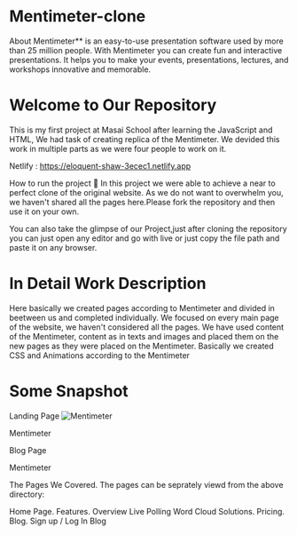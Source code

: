# Mentimeter-clone
About
Mentimeter** is an easy-to-use presentation software used by more than 25 million people. With Mentimeter you can create fun and interactive presentations. It helps you to make your events, presentations, lectures, and workshops innovative and memorable.

Welcome to Our Repository
===================================

This is my first project at Masai School after learning the JavaScript and HTML, We had task of creating replica of the Mentimeter. We devided this work in multiple parts as we were four people to work on it.

Netlify : https://eloquent-shaw-3ecec1.netlify.app

How to run the project 📑
In this project we were able to achieve a near to perfect clone of the original website. As we do not want to overwhelm you, we haven't shared all the pages here.Please fork the repository and then use it on your own.

You can also take the glimpse of our Project,just after cloning the repository you can just open any editor and go with live or just copy the file path and paste it on any browser.

In Detail Work Description
==================

Here basically we created pages according to Mentimeter and divided in beetween us and completed individually. We focused on every main page of the website, we haven't considered all the pages. We have used content of the Mentimeter, content as in texts and images and placed them on the new pages as they were placed on the Mentimeter. Basically we created CSS and Animations according to the Mentimeter

Some Snapshot
=================

Landing Page
<img src="https://github.com/ajcodeskills/Mentimeter_Clone/raw/main/Project/home_img/mentimeter-home.PNG?raw=true" alt="Mentimeter" style="max-width: 100%;">

Mentimeter

Blog Page

Mentimeter

The Pages We Covered.
The pages can be seprately viewd from the above directory:

Home Page.
Features.
Overview
Live Polling
Word Cloud
Solutions.
Pricing.
Blog.
Sign up / Log In
Blog
